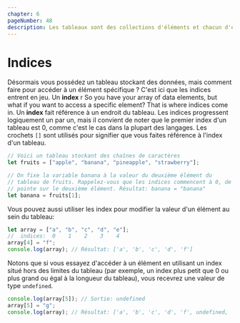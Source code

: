 ```yaml
---
chapter: 6
pageNumber: 48
description: Les tableaux sont des collections d'éléments et chacun d'entre eux est positionné numériquement à l'intérieur du tableau grâce à un index (ou indices). Les indices sont basés sur 0 ce qui signifie que le premier élément possède l'index 0, le deuxième est à l'index 1 et ainsi de suite.
---
```


# Indices

Désormais vous possédez un tableau stockant des données, mais comment faire pour accéder à un élément spécifique ? C'est ici que les indices entrent en jeu. Un **index** r
So you have your array of data elements, but what if you want to access a specific element? That is where indices come in. Un **index** fait référence à un endroit du tableau. Les indices progressent logiquement un par un, mais il convient de noter que le premier index d'un tableau est 0, comme c'est le cas dans la plupart des langages. Les crochets `[]` sont utilisés pour signifier que vous faites référence à l'index d'un tableau.

```javascript
// Voici un tableau stockant des chaînes de caractères
let fruits = ["apple", "banana", "pineapple", "strawberry"];

// On fixe la variable banana à la valeur du deuxième élément du
// tableau de fruits. Rappelez-vous que les indices commencent à 0, de ce fait 1
// pointe sur le deuxième élément. Résultat: banana = "banana"
let banana = fruits[1];
```

Vous pouvez aussi utiliser les index pour modifier la valeur d'un élément au sein du tableau:

```javascript
let array = ["a", "b", "c", "d", "e"];
//  indices:  0    1    2    3    4
array[4] = "f";
console.log(array); // Résultat: ['a', 'b', 'c', 'd', 'f']
```

Notons que si vous essayez d'accéder à un élément en utilisant un index situé hors des limites du tableau (par exemple, un index plus petit que 0 ou plus grand ou égal à la longueur du tableau), vous recevrez une valeur de type `undefined`.

```javascript
console.log(array[5]); // Sortie: undefined
array[5] = "g";
console.log(array); // Résultat: ['a', 'b', 'c', 'd', 'f', undefined, 'g']
```
